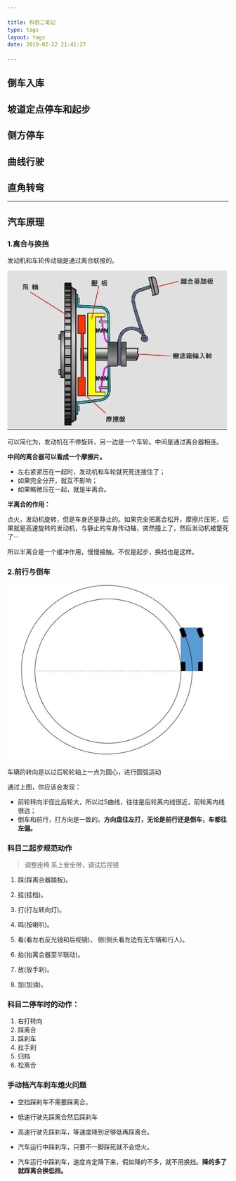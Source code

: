 ```yaml
---

title: 科目二笔记
type: tags  
layout: tags  
date: 2019-02-22 21:41:27

---
```




## 倒车入库

## 坡道定点停车和起步


## 侧方停车

## 曲线行驶

## 直角转弯

---

## 汽车原理

### 1.离合与换挡

发动机和车轮传动轴是通过离合联接的。

![](../images/clutch.jpg)

可以简化为，发动机在不停旋转，另一边是一个车轮。中间是通过离合器相连。

**中间的离合器可以看成一个摩擦片。** 
  
- 左右紧紧压在一起时，发动机和车轮就死死连接住了；
- 如果完全分开，就互不影响；
- 如果略微压在一起，就是半离合。

**半离合的作用：**

点火，发动机旋转，但是车身还是静止的。如果完全把离合松开，摩擦片压死，后果就是高速旋转的发动机，与静止的车身传动轴，突然撞上了，然后发动机被蹩死了···

所以半离合是一个缓冲作用，慢慢接触。不仅是起步，换挡也是这样。

### 2.前行与倒车

![](../images/circle.jpg)


车辆的转向是以过后轮轮轴上一点为圆心，进行圆弧运动

通过上图，你应该会发现：


- 前轮转向半径比后轮大，所以过S曲线，往往是后轮离内线很近，前轮离内线很远； 
- 倒车和前行，打方向是一致的。**方向盘往左打，无论是前行还是倒车，车都往左偏。**



### 科目二起步规范动作

> 调整座椅 系上安全带，调试后视镜 

1. 踩(踩离合器踏板)。

2. 挂(挂档)。

3. 打(打左转向灯)。

4. 鸣(按喇叭)。

5. 看(看左右反光镜和后视镜)， 侧(侧头看左边有无车辆和行人)。

6. 抬(抬离合器至半联动)。

7. 放(放手刹)。

8. 加(加油)。

### 科目二停车时的动作：

1. 右打转向
1. 踩离合
1. 踩刹车
1. 拉手刹
1. 归档
1. 松离合


### 手动档汽车刹车熄火问题

- 空挡踩刹车不需要踩离合。  
- 低速行驶先踩离合然后踩刹车
- 高速行驶先踩刹车，等速度降到足够低再踩离合。

- 汽车运行中踩刹车，只要不一脚踩死就不会熄火。
- 汽车运行中踩刹车，速度肯定降下来，假如降的不多，就不用换挡。**降的多了就踩离合换低挡。**

